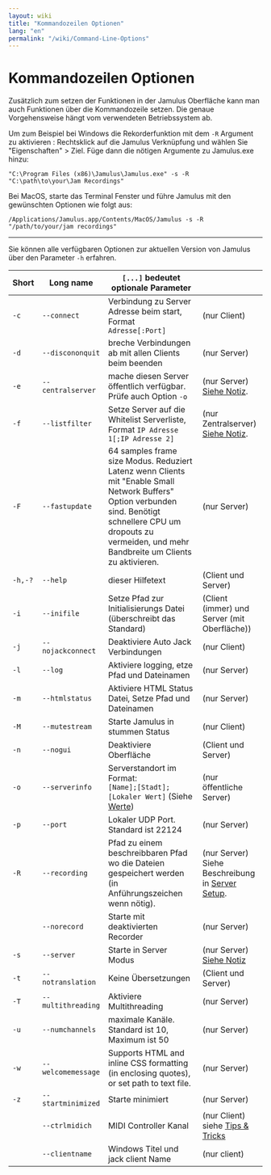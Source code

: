 ```yaml
---
layout: wiki
title: "Kommandozeilen Optionen"
lang: "en"
permalink: "/wiki/Command-Line-Options"
---
```


# Kommandozeilen Optionen

Zusätzlich zum setzen der Funktionen in der Jamulus Oberfläche kann man auch Funktionen über die Kommandozeile setzen. Die genaue Vorgehensweise hängt vom verwendeten Betriebssystem ab.

Um zum Beispiel bei Windows die Rekorderfunktion mit dem `-R` Argument zu aktivieren : Rechtsklick auf die Jamulus Verknüpfung und wählen Sie "Eigenschaften" > Ziel. Füge dann die nötigen Argumente zu Jamulus.exe hinzu:

`"C:\Program Files (x86)\Jamulus\Jamulus.exe" -s -R "C:\path\to\your\Jam Recordings"`

Bei MacOS, starte das Terminal Fenster und führe Jamulus mit den gewünschten Optionen wie folgt aus:

`/Applications/Jamulus.app/Contents/MacOS/Jamulus -s -R "/path/to/your/jam recordings"`

***

Sie können alle verfügbaren Optionen zur aktuellen Version von Jamulus über den Parameter `-h` erfahren.


| Short | Long name | `[...]` bedeutet optionale Parameter | |
|-------|-----------|----------------------------------|-|
|    `-c` |`--connect`        | Verbindung zu Server Adresse beim start, Format `Adresse[:Port]` | (nur Client) |
|    `-d` |`--discononquit`   | breche Verbindungen ab mit allen Clients beim beenden | (nur Server) |
|    `-e` |`--centralserver`  | mache diesen Server öffentlich verfügbar. Prüfe auch Option `-o`| (nur Server) [Siehe Notiz](Choosing-a-Server-Type#1-public). |
|    `-f` |`--listfilter`     | Setze Server auf die Whitelist Serverliste, Format `IP Adresse 1[;IP Adresse 2]` | (nur Zentralserver) [Siehe Notiz](Choosing-a-Server-Type#3-central). |
|    `-F` |`--fastupdate`     | 64 samples frame size Modus. Reduziert Latenz wenn Clients mit "Enable Small Network Buffers" Option verbunden sind. Benötigt schnellere CPU um dropouts zu vermeiden, und mehr Bandbreite um Clients zu aktivieren. | (nur Server) |
| `-h,-?` |`--help`           | dieser Hilfetext | (Client und Server) |
|    `-i` |`--inifile`        | Setze Pfad zur Initialisierungs Datei (überschreibt das Standard) | (Client (immer) und Server (mit Oberfläche)) |
|    `-j` |`--nojackconnect`  | Deaktiviere Auto Jack Verbindungen | (nur Client) |
|    `-l` |`--log` | Aktiviere logging, etze Pfad und Dateinamen | (nur Server) |
|    `-m` |`--htmlstatus`     | Aktiviere HTML Status Datei, Setze Pfad und Dateinamen | (nur Server) |
|    `-M` |`--mutestream`     | Starte Jamulus in stummen Status | (nur Client) |
|    `-n` |`--nogui`          | Deaktiviere Oberfläche | (Client und Server) |
|    `-o` |`--serverinfo`     | Serverstandort im Format: <br/>`[Name];[Stadt];[Lokaler Wert]` (Siehe [Werte](https://doc.qt.io/qt-5/qlocale.html#Country-enum))| (nur öffentliche Server) |
|    `-p` |`--port`           | Lokaler UDP Port. Standard ist 22124 | (nur Server) |
|    `-R` |`--recording`      | Pfad zu einem beschreibbaren Pfad wo die Dateien gespeichert werden (in Anführungszeichen wenn nötig). | (nur Server) Siehe Beschreibung in [Server Setup](Server-Win-Mac#recording). |
|       | `--norecord`      | Starte mit deaktivierten Recorder | (nur Server) |
|    `-s` |`--server`         | Starte in Server Modus | (nur Server) [Siehe Notiz](Choosing-a-Server-Type) |
|    `-t` |`--notranslation`  | Keine Übersetzungen | (Client und Server) |
|    `-T` |`--multithreading` | Aktiviere Multithreading | (nur Server) |
|    `-u` |`--numchannels`    | maximale Kanäle. Standard ist 10, Maximum ist 50 | (nur Server) |
|    `-w` |`--welcomemessage` | Supports HTML and inline CSS formatting (in enclosing quotes), or set path to text file. | (nur Server) |
|    `-z` |`--startminimized` | Starte minimiert | (nur Server) |
|       |`--ctrlmidich`     | MIDI Controller Kanal  | (nur Client) siehe [Tips & Tricks](Tips-Tricks-More) |
|       |`--clientname`     | Windows Titel und jack client Name | (nur client) |
